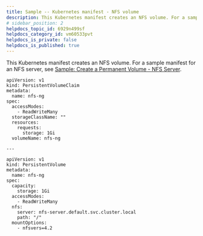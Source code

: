 ```yaml
---
title: Sample -- Kubernetes manifest - NFS volume
description: This Kubernetes manifest creates an NFS volume. For a sample manifest for an NFS server, see Sample --  Create a Permanent Volume - NFS Server. apiVersion --  v1 kind --  PersistentVolumeClaim metadata --  name -- …
# sidebar_position: 2
helpdocs_topic_id: 6929n499sf
helpdocs_category_id: vm60533pvt
helpdocs_is_private: false
helpdocs_is_published: true
---
```


This Kubernetes manifest creates an NFS volume. For a sample manifest for an NFS server, see [Sample: Create a Permanent Volume - NFS Server](/docs/platform/2_Delegates/delegate-reference/sample-create-a-permanent-volume-nfs-server.md).


```
apiVersion: v1  
kind: PersistentVolumeClaim  
metadata:  
  name: nfs-ng  
spec:  
  accessModes:  
    - ReadWriteMany  
  storageClassName: ""  
  resources:  
    requests:  
      storage: 1Gi  
  volumeName: nfs-ng  
  
---  
  
apiVersion: v1  
kind: PersistentVolume  
metadata:  
  name: nfs-ng  
spec:  
  capacity:  
    storage: 1Gi  
  accessModes:  
    - ReadWriteMany  
  nfs:  
    server: nfs-server.default.svc.cluster.local  
    path: "/"  
  mountOptions:  
    - nfsvers=4.2  

```
